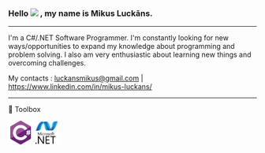 ### Hello <img src="https://raw.githubusercontent.com/MartinHeinz/MartinHeinz/master/wave.gif" width="30"> , my name is Mikus Luckāns.

---

I'm a C#/.NET Software Programmer.
I'm constantly looking for new ways/opportunities to expand my knowledge about programming and problem solving.
I also am very enthusiastic about learning new things and overcoming challenges.

My contacts : luckansmikus@gmail.com | https://www.linkedin.com/in/mikus-luckans/

---

🧰 Toolbox

<img src="https://raw.githubusercontent.com/devicons/devicon/7a4ca8aa871d6dca81691e018d31eed89cb70a76/icons/csharp/csharp-original.svg" alt="C# logo" width="50" height="50" />
<img src="https://raw.githubusercontent.com/devicons/devicon/7a4ca8aa871d6dca81691e018d31eed89cb70a76/icons/dot-net/dot-net-original-wordmark.svg" alt=".NET logo" width="50" height="50" />
